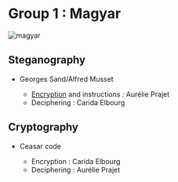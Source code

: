 # Group 1 : Magyar


![magyar](https://static.wikia.nocookie.net/harrypotter/images/2/2b/Magyar_%C3%A0_Pointes_Pottermore.jpg/revision/latest?cb=20161004112109&path-prefix=fr)


## Steganography

  * Georges Sand/Alfred Musset
  
    * [Encryption](https://github.com/Cprudhomme/2021-nouveau_media-projet/blob/Magyar/groupe1/pages/steganographie/recursivite_georgessand_maraudeur.md) and instructions : Aurélie Prajet
    * Deciphering : Carida Elbourg
  
##  Cryptography

  * Ceasar code
  
    * Encryption : Carida Elbourg
    * Deciphering : Aurélie Prajet
